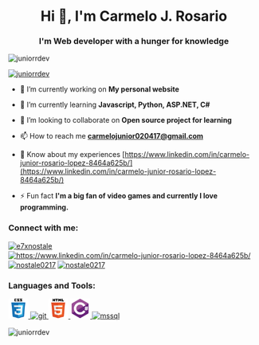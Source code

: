 <h1 align="center">Hi 👋, I'm Carmelo J. Rosario</h1>
<h3 align="center">I'm Web developer with a hunger for knowledge</h3>

<p align="left"> <img src="https://komarev.com/ghpvc/?username=juniorrdev&label=Profile%20views&color=0e75b6&style=flat" alt="juniorrdev" /> </p>

<p align="left"> <a href="https://github.com/ryo-ma/github-profile-trophy"><img src="https://github-profile-trophy.vercel.app/?username=juniorrdev" alt="juniorrdev" /></a> </p>

- 🔭 I’m currently working on **My personal website**

- 🌱 I’m currently learning **Javascript, Python, ASP.NET, C#**

- 👯 I’m looking to collaborate on **Open source project for learning**

- 📫 How to reach me **carmelojunior020417@gmail.com**

- 📄 Know about my experiences [https://www.linkedin.com/in/carmelo-junior-rosario-lopez-8464a625b/](https://www.linkedin.com/in/carmelo-junior-rosario-lopez-8464a625b/)

- ⚡ Fun fact **I'm a big fan of video games and currently I love programming.**

<h3 align="left">Connect with me:</h3>
<p align="left">
<a href="https://twitter.com/e7xnostale" target="blank"><img align="center" src="https://raw.githubusercontent.com/rahuldkjain/github-profile-readme-generator/master/src/images/icons/Social/twitter.svg" alt="e7xnostale" height="30" width="40" /></a>
<a href="https://www.linkedin.com/in/carmelo-junior-rosario-lopez-8464a625b/" target="blank"><img align="center" src="https://raw.githubusercontent.com/rahuldkjain/github-profile-readme-generator/master/src/images/icons/Social/linked-in-alt.svg" alt="https://www.linkedin.com/in/carmelo-junior-rosario-lopez-8464a625b/" height="30" width="40" /></a>
<a href="https://fb.com/nostale0217" target="blank"><img align="center" src="https://raw.githubusercontent.com/rahuldkjain/github-profile-readme-generator/master/src/images/icons/Social/facebook.svg" alt="nostale0217" height="30" width="40" /></a>
<a href="https://instagram.com/nostale0217" target="blank"><img align="center" src="https://raw.githubusercontent.com/rahuldkjain/github-profile-readme-generator/master/src/images/icons/Social/instagram.svg" alt="nostale0217" height="30" width="40" /></a>
</p>

<h3 align="left">Languages and Tools:</h3>
<p align="left"> <a href="https://www.w3schools.com/css/" target="_blank" rel="noreferrer"> <img src="https://raw.githubusercontent.com/devicons/devicon/master/icons/css3/css3-original-wordmark.svg" alt="css3" width="40" height="40"/> </a> 
<a href="https://git-scm.com/" target="_blank" rel="noreferrer"> <img src="https://www.vectorlogo.zone/logos/git-scm/git-scm-icon.svg" alt="git" width="40" height="40"/> </a> 
<a href="https://www.w3.org/html/" target="_blank" rel="noreferrer"> <img src="https://raw.githubusercontent.com/devicons/devicon/master/icons/html5/html5-original-wordmark.svg" alt="html5" width="40" height="40"/> </a> 
<a href="https://www.w3schools.com/cs/" target="_blank" rel="noreferrer"> <img src="https://raw.githubusercontent.com/devicons/devicon/master/icons/csharp/csharp-original.svg" alt="csharp" width="40" height="40"/> </a>
<a href="https://www.microsoft.com/en-us/sql-server" target="_blank" rel="noreferrer"> <img src="https://www.svgrepo.com/show/303229/microsoft-sql-server-logo.svg" alt="mssql" width="40" height="40"/> </a> 
</p>

<p><img align="center" src="https://github-readme-stats.vercel.app/api/top-langs?username=juniorrdev&show_icons=true&locale=en&layout=compact" alt="juniorrdev" /></p>
